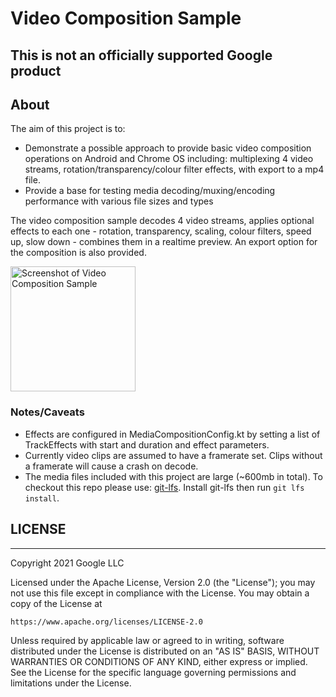 # Video Composition Sample

## This is not an officially supported Google product

## About
The aim of this project is to:
 * Demonstrate a possible approach to provide basic video composition operations on Android and
 Chrome OS including: multiplexing 4 video streams, rotation/transparency/colour filter effects,
 with export to a mp4 file.
 * Provide a base for testing media decoding/muxing/encoding performance with various file sizes and
 types

The video composition sample decodes 4 video streams, applies optional effects to each one -
rotation, transparency, scaling, colour filters, speed up, slow down - combines them in a realtime
preview. An export option for the composition is also provided.

<img alt="Screenshot of Video Composition Sample" src="https://github.com/chromeos/video-composition-sample/blob/master/docs/VideoCompositionSample-Screenshot.png" width="200" />

### Notes/Caveats
 * Effects are configured in MediaCompositionConfig.kt by setting a list of TrackEffects with start
 and duration and effect parameters.
 * Currently video clips are assumed to have a framerate set. Clips without a framerate will cause
 a crash on decode.
 * The media files included with this project are large (~600mb in total). To checkout this repo
 please use: [git-lfs](https://git-lfs.github.com/). Install git-lfs then run `git lfs install`.

## LICENSE
***

Copyright 2021 Google LLC

Licensed under the Apache License, Version 2.0 (the "License");
you may not use this file except in compliance with the License.
You may obtain a copy of the License at

    https://www.apache.org/licenses/LICENSE-2.0

Unless required by applicable law or agreed to in writing, software
distributed under the License is distributed on an "AS IS" BASIS,
WITHOUT WARRANTIES OR CONDITIONS OF ANY KIND, either express or implied.
See the License for the specific language governing permissions and
limitations under the License.